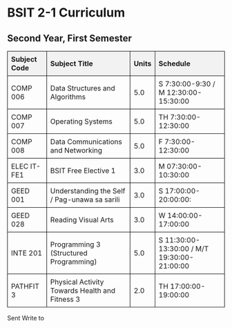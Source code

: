 <!doctype html>
<html> 
 <head></head> 
 <body> <he ad> 
   <title>BSIT 2-1 Curriculum</title> 
   <style> table { border-collapse: collapse; width: 100%; } th, td { border: 1px solid black; padding: 8px; text-align: left; } th { background-color: #f2f2f2; } </style> 
   <h1>BSIT 2-1 Curriculum</h1> 
   <h2>Second Year, First Semester</h2> 
   <table> 
    <tbody> 
     <tr> 
      <th>Subject Code</th> 
      <th>Subject Title</th> 
      <th>Units</th> 
      <th>Schedule</th> 
     </tr> 
     <tr> 
      <td>COMP 006</td> 
      <td>Data Structures and Algorithms</td> 
      <td>5.0</td> 
      <td>S 7:30:00-9:30 / M 12:30:00-15:30:00</td> 
     </tr> 
     <tr> 
      <td>COMP 007</td> 
      <td>Operating Systems</td> 
      <td>5.0</td> 
      <td>TH 7:30:00-12:30:00</td> 
     </tr> 
     <tr> 
      <td>COMP 008</td> 
      <td>Data Communications and Networking</td> 
      <td>5.0</td> 
      <td>F 7:30:00-12:30:00</td> 
     </tr> 
     <tr> 
      <td>ELEC IT-FE1</td> 
      <td>BSIT Free Elective 1</td> 
      <td>3.0</td> 
      <td>M 07:30:00-10:30:00</td> 
     </tr> 
     <tr>
      <td>GEED 001</td> 
      <td>Understanding the Self / Pag-unawa sa sarili</td> 
      <td>3.0</td> 
      <td>S 17:00:00-20:00:00:</td> 
     </tr> 
     <tr> 
      <td>GEED 028</td> 
      <td>Reading Visual Arts</td> 
      <td>3.0</td> 
      <td>W 14:00:00-17:00:00</td> 
     </tr> 
     <tr> 
      <td>INTE 201</td> 
      <td>Programming 3 (Structured Programming)</td> 
      <td>5.0</td> 
      <td>S 11:30:00-13:30:00 / M/T 19:30:00-21:00:00</td> 
     </tr> 
     <tr> 
      <td>PATHFIT 3</td> 
      <td>Physical Activity Towards Health and Fitness 3</td> 
      <td>2.0</td> 
      <td>TH 17:00:00-19:00:00</td> 
     </tr> 
     <tr> 
     </tr>
    </tbody> 
   </table> 
  </he> 
 </body>
</html>
Sent
Write to
